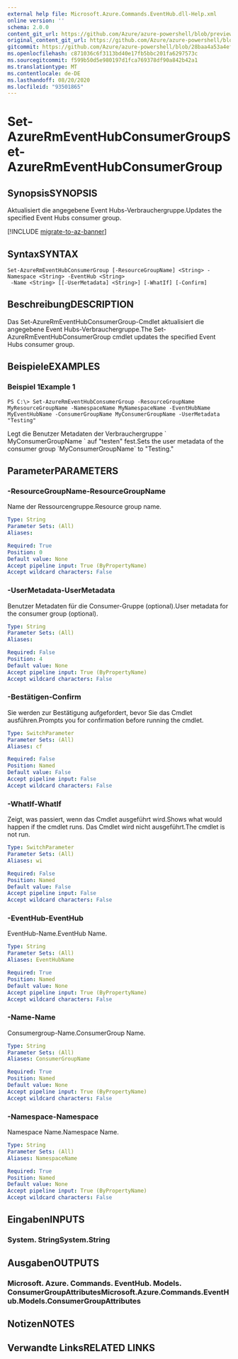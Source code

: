 ```yaml
---
external help file: Microsoft.Azure.Commands.EventHub.dll-Help.xml
online version: ''
schema: 2.0.0
content_git_url: https://github.com/Azure/azure-powershell/blob/preview/src/ResourceManager/EventHub/Commands.EventHub/help/Set-AzureRmEventHubConsumerGroup.md
original_content_git_url: https://github.com/Azure/azure-powershell/blob/preview/src/ResourceManager/EventHub/Commands.EventHub/help/Set-AzureRmEventHubConsumerGroup.md
gitcommit: https://github.com/Azure/azure-powershell/blob/28baa4a53a4efceb1197c032a8db08e199f0858d
ms.openlocfilehash: c871036c6f3113bd40e17fb5bbc201fa6297573c
ms.sourcegitcommit: f599b50d5e980197d1fca769378df90a842b42a1
ms.translationtype: MT
ms.contentlocale: de-DE
ms.lasthandoff: 08/20/2020
ms.locfileid: "93501865"
---
```

# <span data-ttu-id="e2bee-101">Set-AzureRmEventHubConsumerGroup</span><span class="sxs-lookup"><span data-stu-id="e2bee-101">Set-AzureRmEventHubConsumerGroup</span></span>

## <span data-ttu-id="e2bee-102">Synopsis</span><span class="sxs-lookup"><span data-stu-id="e2bee-102">SYNOPSIS</span></span>
<span data-ttu-id="e2bee-103">Aktualisiert die angegebene Event Hubs-Verbrauchergruppe.</span><span class="sxs-lookup"><span data-stu-id="e2bee-103">Updates the specified Event Hubs consumer group.</span></span>

[!INCLUDE [migrate-to-az-banner](../../includes/migrate-to-az-banner.md)]

## <span data-ttu-id="e2bee-104">Syntax</span><span class="sxs-lookup"><span data-stu-id="e2bee-104">SYNTAX</span></span>

```
Set-AzureRmEventHubConsumerGroup [-ResourceGroupName] <String> -Namespace <String> -EventHub <String>
 -Name <String> [[-UserMetadata] <String>] [-WhatIf] [-Confirm]
```

## <span data-ttu-id="e2bee-105">Beschreibung</span><span class="sxs-lookup"><span data-stu-id="e2bee-105">DESCRIPTION</span></span>
<span data-ttu-id="e2bee-106">Das Set-AzureRmEventHubConsumerGroup-Cmdlet aktualisiert die angegebene Event Hubs-Verbrauchergruppe.</span><span class="sxs-lookup"><span data-stu-id="e2bee-106">The Set-AzureRmEventHubConsumerGroup cmdlet updates the specified Event Hubs consumer group.</span></span>

## <span data-ttu-id="e2bee-107">Beispiele</span><span class="sxs-lookup"><span data-stu-id="e2bee-107">EXAMPLES</span></span>

### <span data-ttu-id="e2bee-108">Beispiel 1</span><span class="sxs-lookup"><span data-stu-id="e2bee-108">Example 1</span></span>
```
PS C:\> Set-AzureRmEventHubConsumerGroup -ResourceGroupName MyResourceGroupName -NamespaceName MyNamespaceName -EventHubName MyEventHubName -ConsumerGroupName MyConsumerGroupName -UserMetadata "Testing"
```

<span data-ttu-id="e2bee-109">Legt die Benutzer Metadaten der Verbrauchergruppe \` MyConsumerGroupName \` auf "testen" fest.</span><span class="sxs-lookup"><span data-stu-id="e2bee-109">Sets the user metadata of the consumer group \`MyConsumerGroupName\` to "Testing."</span></span>

## <span data-ttu-id="e2bee-110">Parameter</span><span class="sxs-lookup"><span data-stu-id="e2bee-110">PARAMETERS</span></span>

### <span data-ttu-id="e2bee-111">-ResourceGroupName</span><span class="sxs-lookup"><span data-stu-id="e2bee-111">-ResourceGroupName</span></span>
<span data-ttu-id="e2bee-112">Name der Ressourcengruppe.</span><span class="sxs-lookup"><span data-stu-id="e2bee-112">Resource group name.</span></span>

```yaml
Type: String
Parameter Sets: (All)
Aliases: 

Required: True
Position: 0
Default value: None
Accept pipeline input: True (ByPropertyName)
Accept wildcard characters: False
```

### <span data-ttu-id="e2bee-113">-UserMetadata</span><span class="sxs-lookup"><span data-stu-id="e2bee-113">-UserMetadata</span></span>
<span data-ttu-id="e2bee-114">Benutzer Metadaten für die Consumer-Gruppe (optional).</span><span class="sxs-lookup"><span data-stu-id="e2bee-114">User metadata for the consumer group (optional).</span></span>

```yaml
Type: String
Parameter Sets: (All)
Aliases: 

Required: False
Position: 4
Default value: None
Accept pipeline input: True (ByPropertyName)
Accept wildcard characters: False
```

### <span data-ttu-id="e2bee-115">-Bestätigen</span><span class="sxs-lookup"><span data-stu-id="e2bee-115">-Confirm</span></span>
<span data-ttu-id="e2bee-116">Sie werden zur Bestätigung aufgefordert, bevor Sie das Cmdlet ausführen.</span><span class="sxs-lookup"><span data-stu-id="e2bee-116">Prompts you for confirmation before running the cmdlet.</span></span>

```yaml
Type: SwitchParameter
Parameter Sets: (All)
Aliases: cf

Required: False
Position: Named
Default value: False
Accept pipeline input: False
Accept wildcard characters: False
```

### <span data-ttu-id="e2bee-117">-WhatIf</span><span class="sxs-lookup"><span data-stu-id="e2bee-117">-WhatIf</span></span>
<span data-ttu-id="e2bee-118">Zeigt, was passiert, wenn das Cmdlet ausgeführt wird.</span><span class="sxs-lookup"><span data-stu-id="e2bee-118">Shows what would happen if the cmdlet runs.</span></span>
<span data-ttu-id="e2bee-119">Das Cmdlet wird nicht ausgeführt.</span><span class="sxs-lookup"><span data-stu-id="e2bee-119">The cmdlet is not run.</span></span>

```yaml
Type: SwitchParameter
Parameter Sets: (All)
Aliases: wi

Required: False
Position: Named
Default value: False
Accept pipeline input: False
Accept wildcard characters: False
```

### <span data-ttu-id="e2bee-120">-EventHub</span><span class="sxs-lookup"><span data-stu-id="e2bee-120">-EventHub</span></span>
<span data-ttu-id="e2bee-121">EventHub-Name.</span><span class="sxs-lookup"><span data-stu-id="e2bee-121">EventHub Name.</span></span>

```yaml
Type: String
Parameter Sets: (All)
Aliases: EventHubName

Required: True
Position: Named
Default value: None
Accept pipeline input: True (ByPropertyName)
Accept wildcard characters: False
```

### <span data-ttu-id="e2bee-122">-Name</span><span class="sxs-lookup"><span data-stu-id="e2bee-122">-Name</span></span>
<span data-ttu-id="e2bee-123">Consumergroup-Name.</span><span class="sxs-lookup"><span data-stu-id="e2bee-123">ConsumerGroup Name.</span></span>

```yaml
Type: String
Parameter Sets: (All)
Aliases: ConsumerGroupName

Required: True
Position: Named
Default value: None
Accept pipeline input: True (ByPropertyName)
Accept wildcard characters: False
```

### <span data-ttu-id="e2bee-124">-Namespace</span><span class="sxs-lookup"><span data-stu-id="e2bee-124">-Namespace</span></span>
<span data-ttu-id="e2bee-125">Namespace Name.</span><span class="sxs-lookup"><span data-stu-id="e2bee-125">Namespace Name.</span></span>

```yaml
Type: String
Parameter Sets: (All)
Aliases: NamespaceName

Required: True
Position: Named
Default value: None
Accept pipeline input: True (ByPropertyName)
Accept wildcard characters: False
```

## <span data-ttu-id="e2bee-126">Eingaben</span><span class="sxs-lookup"><span data-stu-id="e2bee-126">INPUTS</span></span>

### <span data-ttu-id="e2bee-127">System. String</span><span class="sxs-lookup"><span data-stu-id="e2bee-127">System.String</span></span>

## <span data-ttu-id="e2bee-128">Ausgaben</span><span class="sxs-lookup"><span data-stu-id="e2bee-128">OUTPUTS</span></span>

### <span data-ttu-id="e2bee-129">Microsoft. Azure. Commands. EventHub. Models. ConsumerGroupAttributes</span><span class="sxs-lookup"><span data-stu-id="e2bee-129">Microsoft.Azure.Commands.EventHub.Models.ConsumerGroupAttributes</span></span>

## <span data-ttu-id="e2bee-130">Notizen</span><span class="sxs-lookup"><span data-stu-id="e2bee-130">NOTES</span></span>

## <span data-ttu-id="e2bee-131">Verwandte Links</span><span class="sxs-lookup"><span data-stu-id="e2bee-131">RELATED LINKS</span></span>

